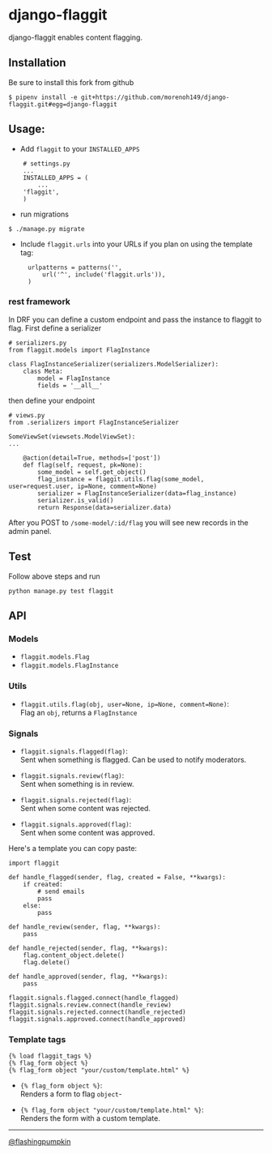 # django-flaggit

django-flaggit enables content flagging.

## Installation
Be sure to install this fork from github

    $ pipenv install -e git+https://github.com/morenoh149/django-flaggit.git#egg=django-flaggit
	
## Usage:

* Add `flaggit` to your `INSTALLED_APPS`
```
    # settings.py
    ...
    INSTALLED_APPS = (
        ...
	'flaggit',
    )
```
* run migrations
```
$ ./manage.py migrate
```
* Include `flaggit.urls` into your URLs if you plan on using the template
  tag:

		urlpatterns = patterns('',
			url('^', include('flaggit.urls')),
		)
### rest framework
In DRF you can define a custom endpoint and pass the instance to flaggit to flag. First define a serializer
```
# serializers.py
from flaggit.models import FlagInstance

class FlagInstanceSerializer(serializers.ModelSerializer):
    class Meta:
        model = FlagInstance
        fields = '__all__'
```
then define your endpoint
```
# views.py
from .serializers import FlagInstanceSerializer

SomeViewSet(viewsets.ModelViewSet):
...

    @action(detail=True, methods=['post'])
    def flag(self, request, pk=None):
        some_model = self.get_object()
        flag_instance = flaggit.utils.flag(some_model, user=request.user, ip=None, comment=None)
        serializer = FlagInstanceSerializer(data=flag_instance)
        serializer.is_valid()
        return Response(data=serializer.data)
```
After you POST to `/some-model/:id/flag` you will see new records in the admin panel.

## Test

Follow above steps and run

	python manage.py test flaggit
	

## API

### Models

* `flaggit.models.Flag`
* `flaggit.models.FlagInstance`  

### Utils

* `flaggit.utils.flag(obj, user=None, ip=None, comment=None)`:  
  Flag an `obj`, returns a `FlagInstance`

### Signals

* `flaggit.signals.flagged(flag)`:  
  Sent when something is flagged. Can be used to notify moderators.

* `flaggit.signals.review(flag)`:  
  Sent when something is in review.

* `flaggit.signals.rejected(flag)`:  
  Sent when some content was rejected.

* `flaggit.signals.approved(flag)`:  
  Sent when some content was approved.

Here's a template you can copy paste:

	import flaggit

	def handle_flagged(sender, flag, created = False, **kwargs):
		if created:
			# send emails
			pass
		else:
			pass
	
	def handle_review(sender, flag, **kwargs):
		pass
		
	def handle_rejected(sender, flag, **kwargs):
		flag.content_object.delete()
		flag.delete()
	
	def handle_approved(sender, flag, **kwargs):
		pass
	
	flaggit.signals.flagged.connect(handle_flagged)
	flaggit.signals.review.connect(handle_review)
	flaggit.signals.rejected.connect(handle_rejected)
	flaggit.signals.approved.connect(handle_approved)

### Template tags

	{% load flaggit_tags %}
	{% flag_form object %}
	{% flag_form object "your/custom/template.html" %}

* `{% flag_form object %}`:  
  Renders a form to flag `object`-

* `{% flag_form object "your/custom/template.html" %}`:  
  Renders the form with a custom template.

------------- 
  
[@flashingpumpkin](http://twitter.com/flashingpumpkin)
